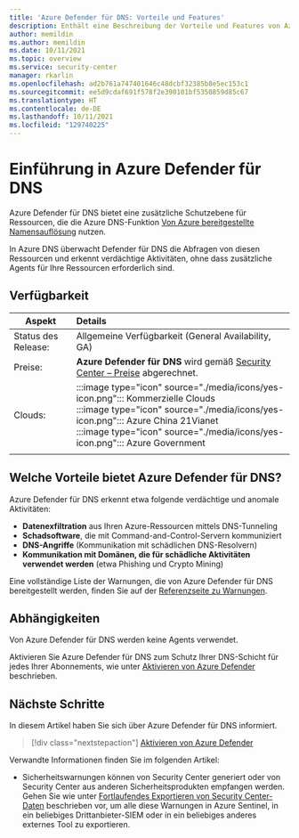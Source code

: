 ```yaml
---
title: 'Azure Defender für DNS: Vorteile und Features'
description: Enthält eine Beschreibung der Vorteile und Features von Azure Defender für DNS.
author: memildin
ms.author: memildin
ms.date: 10/11/2021
ms.topic: overview
ms.service: security-center
manager: rkarlin
ms.openlocfilehash: ad2b761a747401646c48dcbf32385b8e5ec153c1
ms.sourcegitcommit: ee5d9cdaf691f578f2e390101bf5350859d85c67
ms.translationtype: HT
ms.contentlocale: de-DE
ms.lasthandoff: 10/11/2021
ms.locfileid: "129740225"
---
```

# <a name="introduction-to-azure-defender-for-dns"></a>Einführung in Azure Defender für DNS

Azure Defender für DNS bietet eine zusätzliche Schutzebene für Ressourcen, die die Azure DNS-Funktion [Von Azure bereitgestellte Namensauflösung](../virtual-network/virtual-networks-name-resolution-for-vms-and-role-instances.md#azure-provided-name-resolution) nutzen. 

In Azure DNS überwacht Defender für DNS die Abfragen von diesen Ressourcen und erkennt verdächtige Aktivitäten, ohne dass zusätzliche Agents für Ihre Ressourcen erforderlich sind.

## <a name="availability"></a>Verfügbarkeit

|Aspekt|Details|
|----|:----|
|Status des Release:|Allgemeine Verfügbarkeit (General Availability, GA)|
|Preise:|**Azure Defender für DNS** wird gemäß [Security Center – Preise](https://azure.microsoft.com/pricing/details/security-center/) abgerechnet.|
|Clouds:|:::image type="icon" source="./media/icons/yes-icon.png"::: Kommerzielle Clouds<br>:::image type="icon" source="./media/icons/yes-icon.png"::: Azure China 21Vianet<br>:::image type="icon" source="./media/icons/yes-icon.png"::: Azure Government|
|||

## <a name="what-are-the-benefits-of-azure-defender-for-dns"></a>Welche Vorteile bietet Azure Defender für DNS?

Azure Defender für DNS erkennt etwa folgende verdächtige und anomale Aktivitäten:

- **Datenexfiltration** aus Ihren Azure-Ressourcen mittels DNS-Tunneling
- **Schadsoftware**, die mit Command-and-Control-Servern kommuniziert
- **DNS-Angriffe** (Kommunikation mit schädlichen DNS-Resolvern) 
- **Kommunikation mit Domänen, die für schädliche Aktivitäten verwendet werden** (etwa Phishing und Crypto Mining)

Eine vollständige Liste der Warnungen, die von Azure Defender für DNS bereitgestellt werden, finden Sie auf der [Referenzseite zu Warnungen](alerts-reference.md#alerts-dns).

## <a name="dependencies"></a>Abhängigkeiten

Von Azure Defender für DNS werden keine Agents verwendet. 

Aktivieren Sie Azure Defender für DNS zum Schutz Ihrer DNS-Schicht für jedes Ihrer Abonnements, wie unter [Aktivieren von Azure Defender](enable-azure-defender.md) beschrieben.


## <a name="next-steps"></a>Nächste Schritte

In diesem Artikel haben Sie sich über Azure Defender für DNS informiert. 

> [!div class="nextstepaction"]
> [Aktivieren von Azure Defender](enable-azure-defender.md)

Verwandte Informationen finden Sie im folgenden Artikel: 

- Sicherheitswarnungen können von Security Center generiert oder von Security Center aus anderen Sicherheitsprodukten empfangen werden. Gehen Sie wie unter [Fortlaufendes Exportieren von Security Center-Daten](continuous-export.md) beschrieben vor, um alle diese Warnungen in Azure Sentinel, in ein beliebiges Drittanbieter-SIEM oder in ein beliebiges anderes externes Tool zu exportieren.
